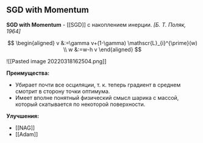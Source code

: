 ## SGD with Momentum
**SGD with Momentum** - [[SGD]] с накоплением инерции. 
*[Б. Т. Поляк, 1964]*

$$
\begin{aligned}
v &:=\gamma v+(1-\gamma) \mathscr{L}_{i}^{\prime}(w) \\
w &:=w-h v
\end{aligned}
$$

![[Pasted image 20220318162504.png]]

**Преимущества:**
* Убирает почти все осциляции, т. к. теперь градиент в среднем смотрит в сторону точки оптимума.
* Имеет вполне понятный физический смысл шарика с массой, который скатывается по некоторой поверхности.

**Улучшения:**
* [[NAG]]
* [[Adam]]